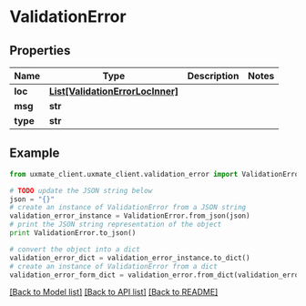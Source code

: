 # ValidationError


## Properties
Name | Type | Description | Notes
------------ | ------------- | ------------- | -------------
**loc** | [**List[ValidationErrorLocInner]**](ValidationErrorLocInner.md) |  | 
**msg** | **str** |  | 
**type** | **str** |  | 

## Example

```python
from uxmate_client.uxmate_client.validation_error import ValidationError

# TODO update the JSON string below
json = "{}"
# create an instance of ValidationError from a JSON string
validation_error_instance = ValidationError.from_json(json)
# print the JSON string representation of the object
print ValidationError.to_json()

# convert the object into a dict
validation_error_dict = validation_error_instance.to_dict()
# create an instance of ValidationError from a dict
validation_error_form_dict = validation_error.from_dict(validation_error_dict)
```
[[Back to Model list]](../README.md#documentation-for-models) [[Back to API list]](../README.md#documentation-for-api-endpoints) [[Back to README]](../README.md)


